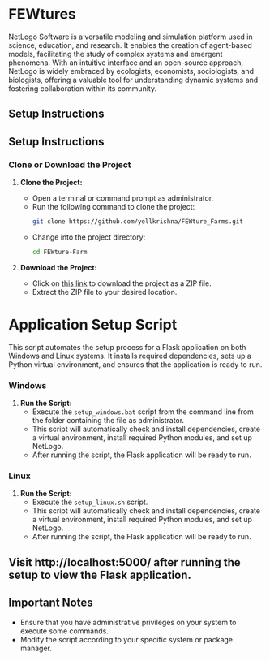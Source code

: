 # FEWtures

NetLogo Software is a versatile modeling and simulation platform used in science, education, and research. It enables the creation of agent-based models, facilitating the study of complex systems and emergent phenomena. With an intuitive interface and an open-source approach, NetLogo is widely embraced by ecologists, economists, sociologists, and biologists, offering a valuable tool for understanding dynamic systems and fostering collaboration within its community.

## Setup Instructions

## Setup Instructions

### Clone or Download the Project

1. **Clone the Project:**
   - Open a terminal or command prompt as administrator.
   - Run the following command to clone the project:
     ```bash
     git clone https://github.com/yellkrishna/FEWture_Farms.git
     ```
   - Change into the project directory:
     ```bash
     cd FEWture-Farm
     ```

2. **Download the Project:**
   - Click on [this link](https://github.com/yellkrishna/FEWture_Farms/archive/main.zip) to download the project as a ZIP file.
   - Extract the ZIP file to your desired location.

# Application Setup Script

This script automates the setup process for a Flask application on both Windows and Linux systems. It installs required dependencies, sets up a Python virtual environment, and ensures that the application is ready to run.

### Windows

1. **Run the Script:**
   - Execute the `setup_windows.bat` script from the command line from the folder containing the file as administrator.
   - This script will automatically check and install dependencies, create a virtual environment, install required Python modules, and set up NetLogo.
   - After running the script, the Flask application will be ready to run.

### Linux

1. **Run the Script:**
   - Execute the `setup_linux.sh` script.
   - This script will automatically check and install dependencies, create a virtual environment, install required Python modules, and set up NetLogo.
   - After running the script, the Flask application will be ready to run.

## Visit http://localhost:5000/ after running the setup to view the Flask application.

## Important Notes

- Ensure that you have administrative privileges on your system to execute some commands.
- Modify the script according to your specific system or package manager.
